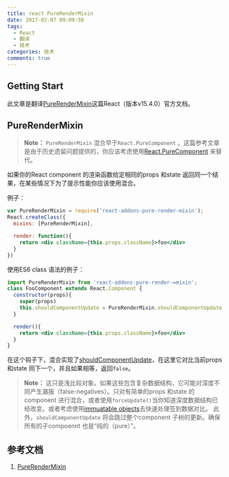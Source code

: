 ```yaml
---
title: react PureRenderMixin
date: 2017-02-07 09:09:50
tags:
  - React
  - 翻译
  - 技术
categories: 技术
comments: true
---
```


## Getting Start

此文章是翻译[PureRenderMixin](https://facebook.github.io/react/docs/pure-render-mixin.html)这篇React（版本v15.4.0）官方文档。

<!--more-->

## PureRenderMixin

>**Note：**
`PureRenderMixin` 混合早于`React.PureComponent` 。这篇参考文章是由于历史遗留问题提供的，你应该考虑使用[React.PureComponent](https://facebook.github.io/react/docs/component-api.html#react.purecomponent) 来替代。

如果你的React component 的渲染函数给定相同的props 和state 返回同一个结果，在某些情况下为了提示性能你应该使用混合。

例子：
```jsx
var PureRenderMixin = require('react-addons-pure-render-mixin');
React.createClass({
  mixins: [PureRenderMixin],

  render: function(){
    return <div className={this.props.className}>foo</div>
  }
})
```
使用ES6 class 语法的例子：
```jsx
import PureRenderMixin from 'react-addons-pure-render-=mixin';
class FooComponent extends React.Component {
  constructor(props){
    super(props)
    this.shouldComponentUpdate = PureRenderMixin.shouldComponentUpdate.bind(this)
  }

  render(){
    return <div className={this.props.className}>foo</div>
  }
}
```
在这个钩子下，混合实现了[shouldComponentUpdate]()，在这里它对比当前props 和state 同下一个，并且如果相等，返回`false`。

>**Note：**
这只是浅比较对象。如果这些包含复杂数据结构，它可能对深度不同产生漏报（false-negatives）。只对有简单的props 和state 的component 进行混合，或者使用`forceUpdate()`当你知道深度数据结构已经改变。或者考虑使用[immuatable objects](https://facebook.github.io/immutable-js/)去快速处理签到数据对比。
此外，`shouldComponentUpdate` 将会跳过整个component 子树的更新。确保所有的子compoennt 也是“纯的（pure）”。

## 参考文档

1. [PureRenderMixin](https://facebook.github.io/react/docs/pure-render-mixin.html)
